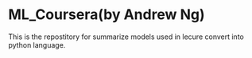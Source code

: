 # ML_Coursera(by Andrew Ng)

This is the repostitory for summarize models used in lecure convert into python language.
